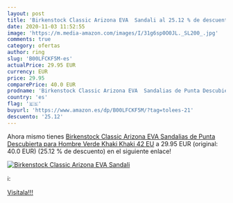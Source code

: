 ```yaml
---
layout: post
title: 'Birkenstock Classic Arizona EVA  Sandali al 25.12 % de descuento'
date: 2020-11-03 11:52:55
image: 'https://m.media-amazon.com/images/I/31g6sp0O0JL._SL200_.jpg'
comments: true
category: ofertas
author: ring
slug: 'B00LFCKF5M-es'
actualPrice: 29.95 EUR
currency: EUR
price: 29.95
comparePrice: 40.0 EUR
prodname: 'Birkenstock Classic Arizona EVA  Sandalias de Punta Descubierta para Hombre  Verde  Khaki Khaki   42 EU'
country: 'es'
flag: '🇪🇸'
buyurl: 'https://www.amazon.es/dp/B00LFCKF5M/?tag=tolees-21'
descuento: '25.12'
---
```


Ahora mismo tienes [Birkenstock Classic Arizona EVA  Sandalias de Punta Descubierta para Hombre  Verde  Khaki Khaki   42 EU](https://www.amazon.es/dp/B00LFCKF5M/?tag=tolees-21) a 29.95 EUR (original: 40.0 EUR) (25.12 %  de descuento) en el siguiente enlace!

[![Birkenstock Classic Arizona EVA  Sandali](https://m.media-amazon.com/images/I/31g6sp0O0JL._SL200_.jpg)](https://www.amazon.es/dp/B00LFCKF5M/?tag=tolees-21)

ℹ️:


[Visítala!!!](https://www.amazon.es/dp/B00LFCKF5M/?tag=tolees-21)
